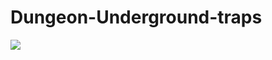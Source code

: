 
# Dungeon-Underground-traps

![](https://repository-images.githubusercontent.com/374747355/be49621d-ffb5-46bc-b98c-724c192d13a3)
